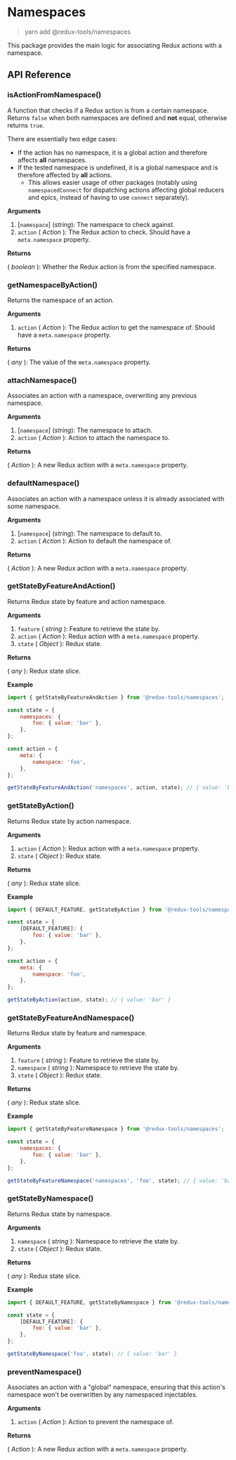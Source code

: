 # Namespaces

> yarn add @redux-tools/namespaces

This package provides the main logic for associating Redux actions with a namespace.

## API Reference

### isActionFromNamespace()

A function that checks if a Redux action is from a certain namespace. Returns `false` when both namespaces are defined and **not** equal, otherwise returns `true`.

There are essentially two edge cases:

- If the action has no namespace, it is a global action and therefore affects **all** namespaces.
- If the tested namespace is undefined, it is a global namespace and is therefore affected by **all** actions.
  - This allows easier usage of other packages (notably using `namespacedConnect` for dispatching actions affecting global reducers and epics, instead of having to use `connect` separately).

**Arguments**

1. [`namespace`] \(_string_): The namespace to check against.
2. `action` ( _Action_ ): The Redux action to check. Should have a `meta.namespace` property.

**Returns**

( _boolean_ ): Whether the Redux action is from the specified namespace.

### getNamespaceByAction()

Returns the namespace of an action.

**Arguments**

1. `action` ( _Action_ ): The Redux action to get the namespace of. Should have a `meta.namespace` property.

**Returns**

( _any_ ): The value of the `meta.namespace` property.

### attachNamespace()

Associates an action with a namespace, overwriting any previous namespace.

**Arguments**

1. [`namespace`] \(_string_): The namespace to attach.
2. `action` ( _Action_ ): Action to attach the namespace to.

**Returns**

( _Action_ ): A new Redux action with a `meta.namespace` property.

### defaultNamespace()

Associates an action with a namespace unless it is already associated with some namespace.

**Arguments**

1. [`namespace`] \(_string_): The namespace to default to.
2. `action` ( _Action_ ): Action to default the namespace of.

**Returns**

( _Action_ ): A new Redux action with a `meta.namespace` property.

### getStateByFeatureAndAction()

Returns Redux state by feature and action namespace.

**Arguments**

1. `feature` ( _string_ ): Feature to retrieve the state by.
2. `action` ( _Action_ ): Redux action with a `meta.namespace` property.
3. `state` ( _Object_ ): Redux state.

**Returns**

( _any_ ): Redux state slice.

**Example**

```js
import { getStateByFeatureAndAction } from '@redux-tools/namespaces';

const state = {
	namespaces: {
		foo: { value: 'bar' },
	},
};

const action = {
	meta: {
		namespace: 'foo',
	},
};

getStateByFeatureAndAction('namespaces', action, state); // { value: 'bar' }
```

### getStateByAction()

Returns Redux state by action namespace.

**Arguments**

1. `action` ( _Action_ ): Redux action with a `meta.namespace` property.
2. `state` ( _Object_ ): Redux state.

**Returns**

( _any_ ): Redux state slice.

**Example**

```js
import { DEFAULT_FEATURE, getStateByAction } from '@redux-tools/namespaces';

const state = {
	[DEFAULT_FEATURE]: {
		foo: { value: 'bar' },
	},
};

const action = {
	meta: {
		namespace: 'foo',
	},
};

getStateByAction(action, state); // { value: 'bar' }
```

### getStateByFeatureAndNamespace()

Returns Redux state by feature and namespace.

**Arguments**

1. `feature` ( _string_ ): Feature to retrieve the state by.
2. `namespace` ( _string_ ): Namespace to retrieve the state by.
3. `state` ( _Object_ ): Redux state.

**Returns**

( _any_ ): Redux state slice.

**Example**

```js
import { getStateByFeatureNamespace } from '@redux-tools/namespaces';

const state = {
	namespaces: {
		foo: { value: 'bar' },
	},
};

getStateByFeatureNamespace('namespaces', 'foo', state); // { value: 'bar' }
```

### getStateByNamespace()

Returns Redux state by namespace.

**Arguments**

1. `namespace` ( _string_ ): Namespace to retrieve the state by.
2. `state` ( _Object_ ): Redux state.

**Returns**

( _any_ ): Redux state slice.

**Example**

```js
import { DEFAULT_FEATURE, getStateByNamespace } from '@redux-tools/namespaces';

const state = {
	[DEFAULT_FEATURE]: {
		foo: { value: 'bar' },
	},
};

getStateByNamespace('foo', state); // { value: 'bar' }
```

### preventNamespace()

Associates an action with a "global" namespace, ensuring that this action's namespace won't be overwritten by any namespaced injectables.

**Arguments**

1. `action` ( _Action_ ): Action to prevent the namespace of.

**Returns**

( _Action_ ): A new Redux action with a `meta.namespace` property.
